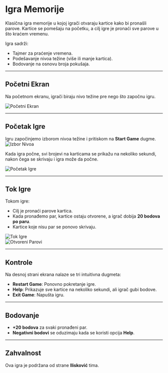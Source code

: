 # Igra Memorije

Klasična igra memorije u kojoj igrači otvaraju kartice kako bi pronašli parove. Kartice se pomešaju na početku, a cilj igre je pronaći sve parove u što kraćem vremenu. 

Igra sadrži:  
- Tajmer za praćenje vremena.  
- Podešavanje nivoa težine (više ili manje kartica).  
- Bodovanje na osnovu broja pokušaja.  

---

## Početni Ekran  

Na početnom ekranu, igrači biraju nivo težine pre nego što započnu igru.  

![Početni Ekran](https://github.com/user-attachments/assets/4c82701c-6b27-4843-96eb-bd0fed1d564d)  

---

## Početak Igre  

Igru započinjemo izborom nivoa težine i pritiskom na **Start Game** dugme.  
![Izbor Nivoa](https://github.com/user-attachments/assets/afe33b36-43e5-41f8-8e8e-8c1c029e9cdb)  

Kada igra počne, svi brojevi na karticama se prikažu na nekoliko sekundi, nakon čega se skrivaju i igra može da počne.  

![Početak Igre](https://github.com/user-attachments/assets/a044bfbd-bafd-4388-8e3b-cc6670e991c5)  

---

## Tok Igre  

Tokom igre:  
- Cilj je pronaći parove kartica.  
- Kada pronađemo par, kartice ostaju otvorene, a igrač dobija **20 bodova po paru**.  
- Kartice koje nisu par se ponovo skrivaju.  

![Tok Igre](https://github.com/user-attachments/assets/3bb4c158-97a9-4dcc-a47e-84f8ec79fb8c)  
![Otvoreni Parovi](https://github.com/user-attachments/assets/815cfabe-7eb2-4549-9e5f-1ed25a0955e8)  

---

## Kontrole  

Na desnoj strani ekrana nalaze se tri intuitivna dugmeta:  

- **Restart Game**: Ponovno pokretanje igre.  
- **Help**: Prikazuje sve kartice na nekoliko sekundi, ali igrač gubi bodove.  
- **Exit Game**: Napušta igru.  

---

## Bodovanje  

- **+20 bodova** za svaki pronađeni par.  
- **Negativni bodovi** se oduzimaju kada se koristi opcija **Help**.  

---

## Zahvalnost  

Ova igra je podržana od strane **Ilisković** tima.  
